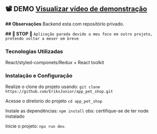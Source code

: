 ##  📽️ DEMO [Visualizar vídeo de demonstração](https://github.dev/EriksJunior/PESTICIDES_APP/blob/main/demo/demo.mp4)

**## Observações**
Backend esta com repositório privado.

**## 🛑 STOP 🛑** `Aplicação parada devido a meu foco em outro projeto, pretendo voltar a mexer em breve`

### Tecnologias Utilizadas
  React/styled-componets/Redux + React toolkit

### Instalação e Configuração

Realize o clone do projeto usando: `git clone https://github.com/EriksJunior/app_pet_shop.git`

Acesse o diretorio do projeto `cd app_pet_shop`

Instale as dependências: `npm install` obs: certifique-se de ter node instalado

Inicie o projeto: `npx run dev`.
